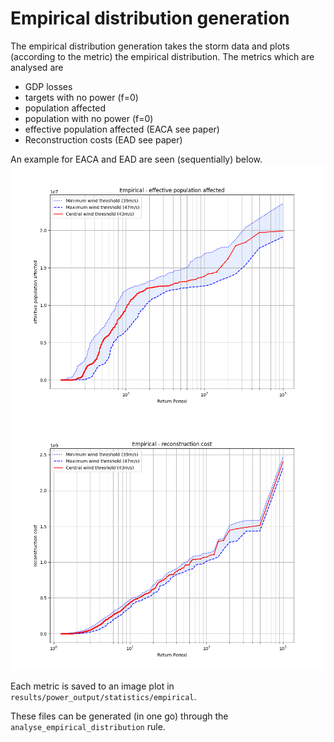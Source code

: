 # Empirical distribution generation

The empirical distribution generation takes
the storm data and plots (according to the metric) the empirical distribution. The metrics which are analysed are
- GDP losses
- targets with no power (f=0)
- population affected
- population with no power (f=0)
- effective population affected (EACA see paper)
- Reconstruction costs (EAD see paper)

An example for EACA and EAD are seen (sequentially) below.
![EACA example](../../img/EACA.png)
![EAD example](../../img/EAD.png)


Each metric is saved to an image plot in `results/power_output/statistics/empirical`.

These files can be generated (in one go) through the `analyse_empirical_distribution` rule.
